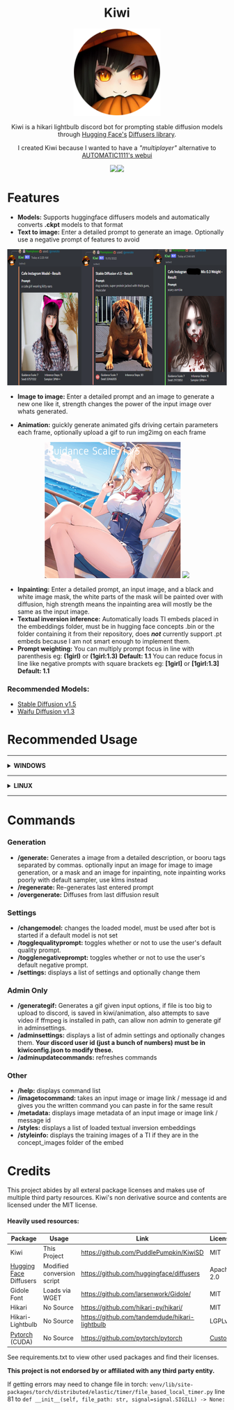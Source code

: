 <h1 align="center">
Kiwi
</h1>

<p align=center><img width="200" height="200" src="/docs/kiwipfp.png"></p><p align=center>Kiwi is a hikari lightbulb discord bot for prompting stable diffusion models through <a href=https://huggingface.co>Hugging Face's</a> <a href=https://github.com/huggingface/diffusers>Diffusers library</a>.</p><p align=center>I created Kiwi because I wanted to have a <i>"multiplayer"</i> alternative to <a href=https://github.com/AUTOMATIC1111/stable-diffusion-webui>AUTOMATIC1111's webui</a></p>
<p align=center><a href="https://github.com/PuddlePumpkin/KiwiSD/blob/main/license"><img src=https://img.shields.io/badge/license-MIT-green></a><a href = "https://discord.com/users/126854698769580032"><img src="https://img.shields.io/badge/Discord-Puddle%20Pumpkin%238119-ff69b4"></p></a>

# Features
- **Models:**
Supports huggingface diffusers models and automatically converts **.ckpt** models to that format
- **Text to image:**
Enter a detailed prompt to generate an image. Optionally use a negative prompt of features to avoid
<p align=center><img height = 312 src="/docs/examples.png"></p>

- **Image to image:**
Enter a detailed prompt and an image to generate a new one like it, strength changes the power of the input image over whats generated.

- **Animation:** guickly generate animated gifs driving certain parameters each frame, optionally upload a gif to run img2img on each frame
<p align=center><img width=312 height=312 src="/docs/example.gif"> <img height=312 src="/docs/example2.gif"></p>

- **Inpainting:**
Enter a detailed prompt, an input image, and a black and white image mask, the white parts of the mask will be painted over with diffusion, high strength means the inpainting area will mostly be the same as the input image.
- **Textual inversion inference:**
Automatically loads TI embeds placed in the embeddings folder, must be in hugging face concepts .bin or the folder containing it from their repository, does ***not*** currently support .pt embeds because I am not smart enough to implement them.
- **Prompt weighting:**
You can multiply prompt focus in line with parenthesis eg: **(**1girl**)** or **(**1girl:1.3**)** **Default: 1.1**
You can reduce focus in line like negative prompts with square brackets eg: **[**1girl**]** or **[**1girl:1.3**]**  **Default: 1.1**

### Recommended Models:
- [Stable Diffusion v1.5](https://huggingface.co/runwayml/stable-diffusion-v1-5)
- [Waifu Diffusion v1.3](https://huggingface.co/hakurei/waifu-diffusion-v1-3)

# Recommended Usage
***
<details><summary><b>WINDOWS</b></summary>
<p>

- Warning: Kiwi was made by a girl who's not really a programmer, things could break, things might not work, and your house might burn down or worse...
- Clone kiwi to a directory on your machine.
- Clone https://github.com/huggingface/diffusers to another directory and copy it's src/diffusers folder into kiwi's directory (this is required because the pip version doesnt yet include the dpm++ solver)
- With python installed, open cmd, cd to kiwi's directory, enter python -m venv venv (or python3)
- navigate to venv/scripts/activate and drag the blank activate file into cmd and press enter
- enter pip install -r requirements.txt
- Place model weights .ckpt file or the repository folder containing a diffusers format model in the kiwi/models folder, .ckpt models will take a moment to convert the first time.
- go to the discord applications page [Here](https://discord.com/developers/applications), create a new application, give it a unique name
- Go to the "bot" section -> click "add bot" -> click "reset token", this token can only be viewed once without having to reset it so take note of it. **disable public bot unless you know what you're doing**, tick the intent switches on
- Go to "OAuth2" section -> URL Generator, click bot scope -> click administrator permission, or specific permissions if you know them, copy and paste generated link into your browser or message it to who has permission to invite the bot to your discord.
- paste your token into the bottoken field of kiwitoken.json *or* set a kiwitoken environment variable to the token (on windows, open cmd, open kiwi/venv/scripts/, drag the blank activate file into cmd and press enter, enter "set kiwitoken=YOURBOTTOKEN".)
- Enter your discord's ID into the "guildID" field of kiwitoken.json (id's can usually be accessed via right click in discord)
- copy your user id to the AdminList field of kiwiconfig.json or kiwiconfigdefault.json to allow you access to change **/adminsettings** options
- start the bot with **kiwi.bat**
- Enter **/changemodel** and select your model to load
- Enter **/generate** to start prompting
</p>
</details>

***

<details><summary><b>LINUX</b></summary>
<p>

- Warning: Kiwi was made by a girl who's not really a programmer, things could break, things might not work, and your house might burn down or worse...
- **KIWI WAS LARGELY MADE AND TESTED ON WINDOWS**
- **SOME WEIRD SHIT HAPPENS WHEN FIRST RUNNING ON LINUX BUT IT WORKS MAYBE IN THE END?**
- **If you're using linux, you're probably smarter than me and will be able to figure it out.**
- Clone kiwi to a directory on your machine.
- Clone https://github.com/huggingface/diffusers to another directory and copy it's src/diffusers folder into kiwi's directory (this is required because the pip version doesnt yet include the dpm++ solver)
- Create a venv or pip install straight on your main python install
- pip install -r requirements.txt
- Place model weights .ckpt file or the repository folder containing a diffusers format model in the kiwi/models folder, .ckpt models will take a moment to convert the first time.
- go to the discord applications page [Here](https://discord.com/developers/applications), create a new application, give it a unique name
- Go to the "bot" section -> click "add bot" -> click "reset token", this token can only be viewed once without having to reset it so take note of it. **disable public bot unless you know what you're doing**, tick the intent switches on
- Go to "OAuth2" section -> URL Generator, click bot scope -> click administrator permission, or specific permissions if you know them, copy and paste generated link into your browser or message it to who has permission to invite the bot to your discord.
- paste your token into the bottoken field of kiwitoken.json *or* set a kiwitoken environment variable to the token, (idk how this works on linux, or if its setup correctly, if not just use the json... sorry...)
- Enter your discord server's ID into the "guildID" field of kiwitoken.json
- copy your user id to the AdminList field of kiwiconfig.json or kiwiconfigdefault.json to allow you access to change **/adminsettings** options
- python3 kiwi.py
- I had issues with wget module without sudo, but then other shit doesnt work, if you're using linux, you're a bigger nerd than me so you might be able to figure it out, either way, should run if u try sudo once, and then back to normal?, if not, manually copy kiwiconfigdefault and userconfigdefault to same file name without the "default" part 
- Enter **/changemodel** and select your model to load
- Enter **/generate** to start prompting
</p>
</details>

***

# Commands
### Generation
- **/generate:** Generates a image from a detailed description, or booru tags separated by commas. optionally input an image for image to image generation, or a mask and an image for inpainting, note inpainting works poorly with default sampler, use klms instead
- **/regenerate:** Re-generates last entered prompt
- **/overgenerate:** Diffuses from last diffusion result
### Settings
- **/changemodel:** changes the loaded model, must be used after bot is started if a default model is not set
- **/togglequalityprompt:** toggles whether or not to use the user's default quality prompt.
- **/togglenegativeprompt:** toggles whether or not to use the user's default negative prompt.
- **/settings:** displays a list of settings and optionally change them
### Admin Only
- **/generategif:** Generates a gif given input options, if file is too big to upload to discord, is saved in kiwi/animation, also attempts to save video if ffmpeg is installed in path, can allow non admin to generate gif in adminsettings.
- **/adminsettings:** displays a list of admin settings and optionally changes them. **Your discord user id (just a bunch of numbers) must be in kiwiconfig.json to modify these.**
- **/adminupdatecommands:** refreshes commands
### Other
- **/help:** displays command list
- **/imagetocommand:** takes an input image  or image link / message id and gives you the written command you can paste in for the same result
- **/metadata:** displays image metadata of an input image or image link / message id
- **/styles:** displays a list of loaded textual inversion embeddings
- **/styleinfo:** displays the training images of a TI if they are in the concept_images folder of the embed
# Credits
This project abides by all exteral package licenses and makes use of multiple third party resources. Kiwi's non derivative source and contents are licensed under the MIT license.
#### Heavily used resources:
|Package|Usage|Link|License|
|----|----|----|----|
Kiwi|This Project|https://github.com/PuddlePumpkin/KiwiSD|MIT
[Hugging Face](https://huggingface.co/) Diffusers|Modified conversion script|https://github.com/huggingface/diffusers|Apache 2.0
Gidole Font|Loads via WGET|https://github.com/larsenwork/Gidole/|MIT
Hikari|No Source|https://github.com/hikari-py/hikari/|MIT
Hikari-Lightbulb|No Source|https://github.com/tandemdude/hikari-lightbulb|LGPLv3
[Pytorch](https://pytorch.org/) (CUDA)|No Source|https://github.com/pytorch/pytorch|[Custom](https://github.com/pytorch/pytorch/blob/master/LICENSE)

See requirements.txt to view other used packages and find their licenses.

**This project is not endorsed by or affiliated with any third party entity.**

If getting errors may need to change file in torch: `venv/lib/site-packages/torch/distributed/elastic/timer/file_based_local_timer.py` line 81 to `def __init__(self, file_path: str, signal=signal.SIGILL) -> None:`
